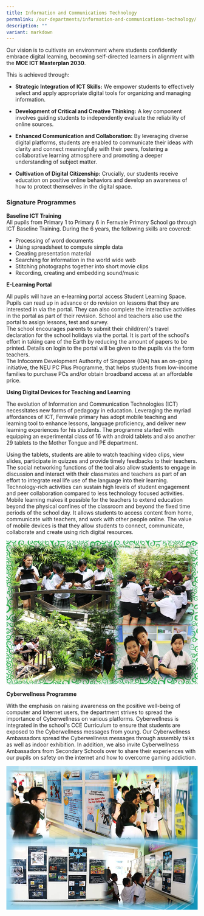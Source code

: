 ```yaml
---
title: Information and Communications Technology
permalink: /our-departments/information-and-communications-technology/
description: ""
variant: markdown
---
```

Our vision is to cultivate an environment where students confidently embrace digital learning, becoming self-directed learners in alignment with the **MOE ICT Masterplan 2030**.

This is achieved through:
* **Strategic Integration of ICT Skills:** We empower students to effectively select and apply appropriate digital tools for organizing and managing information.

* **Development of Critical and Creative Thinking:** A key component involves guiding students to independently evaluate the reliability of online sources.

* **Enhanced Communication and Collaboration:** By leveraging diverse digital platforms, students are enabled to communicate their ideas with clarity and connect meaningfully with their peers, fostering a collaborative learning atmosphere and promoting a deeper understanding of subject matter.

* **Cultivation of Digital Citizenship:** Crucially, our students receive education on positive online behaviors and develop an awareness of how to protect themselves in the digital space.

  
### Signature Programmes

**Baseline ICT Training**  
All pupils from Primary 1 to Primary 6 in Fernvale Primary School go through ICT Baseline Training. During the 6 years, the following skills are covered:

*   Processing of word documents
*   Using spreadsheet to compute simple data
*   Creating presentation material
*   Searching for information in the world wide web
*   Stitching photographs together into short movie clips
*   Recording, creating and embedding sound/music


**E-Learning Portal**

All pupils will have an e-learning portal access Student Learning Space. Pupils can read up in advance or do revision on lessons that they are interested in via the portal. They can also complete the interactive activities in the portal as part of their revision. School and teachers also use the portal to assign lessons, test and survey.  
The school encourages parents to submit their child(ren)'s travel declaration for the school holidays via the portal. It is part of the school's effort in taking care of the Earth by reducing the amount of papers to be printed. Details on login to the portal will be given to the pupils via the form teachers.  
The Infocomm Development Authority of Singapore (IDA) has an on-going initiative, the NEU PC Plus Programme, that helps students from low-income families to purchase PCs and/or obtain broadband access at an affordable price.  



<b>Using Digital Devices for Teaching and Learning</b>

The evolution of Information and Communication Technologies (ICT) necessitates new forms of pedagogy in education. Leveraging the myriad affordances of ICT, Fernvale primary has adopt mobile teaching and learning tool to enhance lessons, language proficiency, and deliver new learning experiences for his students. The programme started with equipping an experimental class of 16 with android tablets and also another 29 tablets to the Mother Tongue and PE department.&nbsp;

Using the tablets, students are able to watch teaching video clips, view slides, participate in quizzes and provide timely feedbacks to their teachers. The social networking functions of the tool also allow students to engage in discussion and interact with their classmates and teachers as part of an effort to integrate real life use of the language into their learning.  
Technology-rich activities can sustain high levels of student engagement and peer collaboration&nbsp;compared to less technology focused activities. Mobile learning makes it possible for the teachers to extend education beyond the physical confines of the classroom and beyond the fixed time periods of the school day. It allows students to access content from home, communicate with teachers, and work with other people online. The value of mobile devices is that they allow students to connect, communicate, collaborate and create using rich digital resources.

![](/images/Our%20departments/Website%20ICT.jpg)

**Cyberwellness Programme**

With the emphasis on raising awareness on the positive well-being of computer and Internet users, the department strives to spread the importance of Cyberwellness on various platforms. Cyberwellness is integrated in the school's CCE Curriculum to ensure that students are exposed to the Cyberwellness messages from young. Our Cyberwellness Ambassadors spread the Cyberwellness messages through assembly talks as well as indoor exhibition. In addition, we also invite Cyberwellness Ambassadors from Secondary Schools
over to share their experiences with our pupils on safety on the internet and how to overcome gaming addiction.

![](/images/Our%20departments/Website%20ICT_Cyberwellness.jpg)